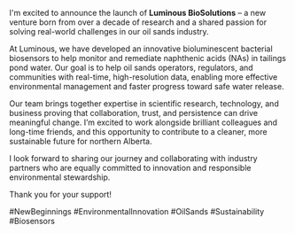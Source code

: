 I'm excited to announce the launch of **Luminous BioSolutions** – a new venture born from over a decade of research and a shared passion for solving real-world challenges in our oil sands industry.

At Luminous, we have developed an innovative bioluminescent bacterial biosensors to help monitor and remediate naphthenic acids (NAs) in tailings pond water. Our goal is to help oil sands operators, regulators, and communities with real-time, high-resolution data, enabling more effective environmental management and faster progress toward safe water release.

Our team brings together expertise in scientific research, technology, and business proving that collaboration, trust, and persistence can drive meaningful change. I’m excited to work alongside brilliant colleagues and long-time friends, and this opportunity to contribute to a cleaner, more sustainable future for northern Alberta.

I look forward to sharing our journey and collaborating with industry partners who are equally committed to innovation and responsible environmental stewardship.

Thank you for your support!

#NewBeginnings #EnvironmentalInnovation #OilSands #Sustainability #Biosensors